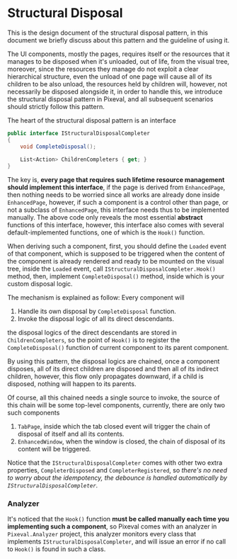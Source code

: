 # Structural Disposal
This is the design document of the structural disposal pattern, in this document we briefly discuss about this pattern and the guideline of using it.

The UI components, mostly the pages, requires itself or the resources that it manages to be disposed when it's unloaded, out of life, from the visual tree, moreover, since the resources they manage do not exploit a clear hierarchical structure, even the unload of one page will cause all of its children to be also unload, the resources held by children will, however, not necessarily be disposed alongside it, in order to handle this, we introduce the structural disposal pattern in Pixeval, and all subsequent scenarios should strictly follow this pattern.

The heart of the structural disposal pattern is an interface

```csharp
public interface IStructuralDisposalCompleter
{
    void CompleteDisposal();
    
    List<Action> ChildrenCompleters { get; }
}
```

The key is, **every page that requires such lifetime resource management should implement this interface**, if the page is derived from `EnhancedPage`, then nothing needs to be worried since all works are already done inside `EnhancedPage`, however, if such a component is a control other than page, or not a subclass of `EnhancedPage`, this interface needs thus to be implemented manually. The above code only reveals the most essential **abstract** functions of this interface, however, this interface also comes with several default-implemented functions, one of which is the `Hook()` function.

When deriving such a component, first, you should define the `Loaded` event of that component, which is supposed to be triggered when the content of the component is already rendered and ready to be mounted on the visual tree, inside the `Loaded` event, call `IStructuralDisposalCompleter.Hook()` method, then, implement `CompleteDisposal()` method, inside which is your custom disposal logic.

The mechanism is explained as follow: Every component will

1. Handle its own disposal by `CompleteDisposal` function.
2. Invoke the disposal logic of all its direct descendants.

 the disposal logics of the direct descendants are stored in `ChildrenCompleters`, so the point of `Hook()` is to register the `CompleteDisposal()` function of current component to its parent component.

By using this pattern, the disposal logics are chained, once a component disposes, all of its direct children are disposed and then all of its indirect children, however, this flow only propagates downward, if a child is disposed, nothing will happen to its parents.

Of course, all this chained needs a single source to invoke, the source of this chain will be some top-level components, currently, there are only two such components

1. `TabPage`, inside which the tab closed event will trigger the chain of disposal of itself and all its contents.
2. `EnhancedWindow`, when the window is closed, the chain of disposal of its content will be triggered.

Notice that the `IStructuralDisposalCompleter` comes with other two extra properties, `CompleterDisposed` and `CompleterRegistered`, so *there's no need to worry about the idempotency, the debounce is handled automatically by `IStructuralDisposalCompleter`.*

### Analyzer

It's noticed that the `Hook()` function **must be called manually each time you implementing such a component**, so Pixeval comes with an analyzer in `Pixeval.Analyzer` project, this analyzer monitors every class that implements `IStructuralDisposalCompleter`, and will issue an error if no call to `Hook()` is found in such a class.
